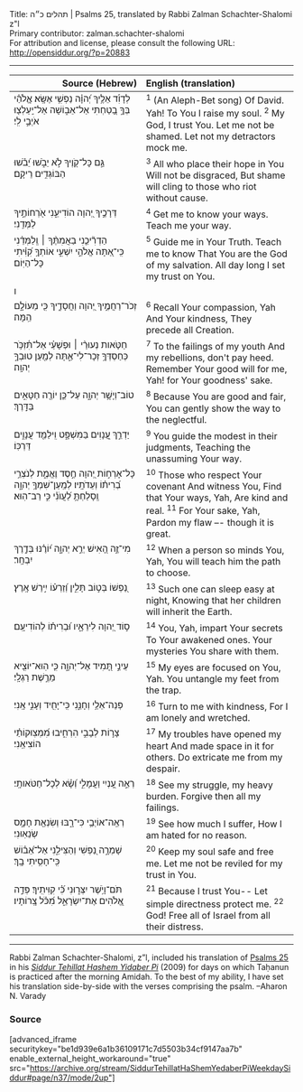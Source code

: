 <html>
<head></head>
<body>
Title: תהלים כ״ה | Psalms 25, translated by Rabbi Zalman Schachter-Shalomi z"l<br />
Primary contributor: zalman.schachter-shalomi<br />
For attribution and license, please consult the following URL: <a href="http://opensiddur.org/?p=20883">http://opensiddur.org/?p=20883</a>
<p />
<hr />


<table style="margin-left: auto;margin-right: auto;" class="draggable">
<thead><tr><th id="x" style="text-align: right;">Source (Hebrew)</th><th style="text-align: left;">English (translation)</th></tr></thead>
<tbody>
<tr><td style="vertical-align:top;" width="46%">
<div class="liturgy"><span lang="he">
לְדָוִ֡ד 
<span class="acrostic">אֵ</span>לֶ֥יךָ יְ֝הוָ֗ה נַפְשִׁ֥י אֶשָּֽׂא׃
אֱ&#x200d;ֽלֹהַ֗י <span class="acrostic">בְּ</span>ךָ֣ בָ֭טַחְתִּי 
אַל־אֵב֑וֹשָׁה 
אַל־יַֽעַלְצ֖וּ אֹיְבַ֣י לִֽי׃
</span></div></td>
 
<td style="vertical-align:top;" width="53%">
<div class="english">
<sup>1</sup> (An Aleph-Bet song) Of David. 
Yah! To You I raise my soul.
<sup>2</sup> My God, I trust You. 
Let me not be shamed. 
Let not my detractors mock me.
</div></td></tr>


<tr><td style="vertical-align:top;" width="46%">
<div class="liturgy"><span lang="he">
<span class="acrostic">גַּ֣</span>ם כָּל־קֹ֭וֶיךָ 
לֹ֣א יֵבֹ֑שׁוּ 
יֵ֝בֹ֗שׁוּ הַבּוֹגְדִ֥ים 
רֵיקָֽם׃
</span></div></td>
 
<td style="vertical-align:top;" width="53%">
<div class="english">
<sup>3</sup> All who place their hope in You 
Will not be disgraced, 
But shame will cling to those 
who riot without cause.
</div></td></tr>


<tr><td style="vertical-align:top;" width="46%">
<div class="liturgy"><span lang="he">
<span class="acrostic">דְּ</span>רָכֶ֣יךָ יְ֭הוָה הוֹדִיעֵ֑נִי 
אֹ֖רְחוֹתֶ֣יךָ לַמְּדֵֽנִי׃
</span></div></td>
 
<td style="vertical-align:top;" width="53%">
<div class="english">
<sup>4</sup> Get me to know your ways. 
Teach me your way.
</div></td></tr>


<tr><td style="vertical-align:top;" width="46%">
<div class="liturgy"><span lang="he">
<span class="acrostic">הַ</span>דְרִ֘יכֵ֤נִי בַאֲמִתֶּ֨ךָ ׀ 
<span class="acrostic">וְֽ</span>לַמְּדֵ֗נִי 
כִּֽי־אַ֭תָּה אֱלֹהֵ֣י יִשְׁעִ֑י 
אוֹתְךָ֥ קִ֝וִּ֗יתִי כָּל־הַיּֽוֹם׃
</span></div></td>
 
<td style="vertical-align:top;" width="53%">
<div class="english">
<sup>5</sup> Guide me in Your Truth. 
Teach me to know 
That You are the God of my salvation.
All day long I set my trust on You.
</div></td></tr>


<tr><td style="vertical-align:top;" width="46%">
<div class="liturgy"><span lang="he">
<span class="acrostic">ו</span> 
</span></div></td>
 
<td style="vertical-align:top;" width="53%">
<div class="english">

</div></td></tr>

<tr><td style="vertical-align:top;" width="46%">
<div class="liturgy"><span lang="he">
<span class="acrostic">זְ</span>כֹר־רַחֲמֶ֣יךָ יְ֭הוָה 
וַחֲסָדֶ֑יךָ 
כִּ֖י מֵעוֹלָ֣ם הֵֽמָּה׃
</span></div></td>
 
<td style="vertical-align:top;" width="53%">
<div class="english">
<sup>6</sup> Recall Your compassion, Yah 
And Your kindness, 
They precede all Creation.
</div></td></tr>


<tr><td style="vertical-align:top;" width="46%">
<div class="liturgy"><span lang="he">
<span class="acrostic">חַ</span>טֹּ֤אות נְעוּרַ֨י ׀ 
וּפְשָׁעַ֗י אַל־תִּ֫זְכֹּ֥ר 
כְּחַסְדְּךָ֥ זְכָר־לִי־אַ֑תָּה 
לְמַ֖עַן טוּבְךָ֣ יְהוָֽה׃
</span></div></td>
 
<td style="vertical-align:top;" width="53%">
<div class="english">
<sup>7</sup> To the failings of my youth 
And my rebellions, don't pay heed.
Remember Your good will for me, Yah! 
for Your goodness' sake.
</div></td></tr>


<tr><td style="vertical-align:top;" width="46%">
<div class="liturgy"><span lang="he">
<span class="acrostic">ט</span>וֹב־וְיָשָׁ֥ר יְהוָ֑ה 
עַל־כֵּ֤ן יוֹרֶ֖ה חַטָּאִ֣ים 
בַּדָּֽרֶךְ׃
</span></div></td>
 
<td style="vertical-align:top;" width="53%">
<div class="english">
<sup>8</sup> Because You are good and fair, 
You can gently show the way 
to the neglectful.
</div></td></tr>


<tr><td style="vertical-align:top;" width="46%">
<div class="liturgy"><span lang="he">
<span class="acrostic">יַ</span>דְרֵ֣ךְ עֲ֭נָוִים 
בַּמִּשְׁפָּ֑ט 
וִֽילַמֵּ֖ד עֲנָוִ֣ים דַּרְכּֽוֹ׃
</span></div></td>
 
<td style="vertical-align:top;" width="53%">
<div class="english">
<sup>9</sup> You guide the modest 
in their judgments, 
Teaching the unassuming Your way.
</div></td></tr>


<tr><td style="vertical-align:top;" width="46%">
<div class="liturgy"><span lang="he">
<span class="acrostic">כָּ</span>ל־אָרְח֣וֹת יְ֭הוָה 
חֶ֣סֶד וֶאֱמֶ֑ת 
לְנֹצְרֵ֥י בְ֝רִית֗וֹ 
וְעֵדֹתָֽיו׃
<span class="acrostic">לְ</span>מַֽעַן־שִׁמְךָ֥ יְהוָ֑ה 
וְֽסָלַחְתָּ֥ לַ֝עֲוֺנִ֗י כִּ֣י רַב־הֽוּא׃
</span></div></td>
 
<td style="vertical-align:top;" width="53%">
<div class="english">
<sup>10</sup> Those who respect Your covenant 
And witness You, 
Find that Your ways, Yah, 
Are kind and real.
<sup>11</sup> For Your sake, Yah, 
Pardon my flaw –- though it is great.
</div></td></tr>


<tr><td style="vertical-align:top;" width="46%">
<div class="liturgy"><span lang="he">
<span class="acrostic">מִ</span>י־זֶ֣ה הָ֭אִישׁ יְרֵ֣א יְהוָ֑ה 
י֝וֹרֶ֗נּוּ בְּדֶ֣רֶךְ יִבְחָֽר׃
</span></div></td>
 
<td style="vertical-align:top;" width="53%">
<div class="english">
<sup>12</sup> When a person so minds You, Yah, 
You will teach him the path to choose.
</div></td></tr>


<tr><td style="vertical-align:top;" width="46%">
<div class="liturgy"><span lang="he">
<span class="acrostic">נַ֭</span>פְשׁוֹ בְּט֣וֹב תָּלִ֑ין 
וְ֝זַרְע֗וֹ 
יִ֣ירַשׁ אָֽרֶץ׃
</span></div></td>
 
<td style="vertical-align:top;" width="53%">
<div class="english">
<sup>13</sup> Such one can sleep easy at night, 
Knowing that her children 
will inherit the Earth.
</div></td></tr>


<tr><td style="vertical-align:top;" width="46%">
<div class="liturgy"><span lang="he">
<span class="acrostic">ס֣</span>וֹד יְ֭הוָה 
לִירֵאָ֑יו 
וּ֝בְרִית֗וֹ לְהוֹדִיעָֽם׃
</span></div></td>
 
<td style="vertical-align:top;" width="53%">
<div class="english">
<sup>14</sup> You, Yah, impart Your secrets 
To Your awakened ones. 
Your mysteries You share with them.
</div></td></tr>


<tr><td style="vertical-align:top;" width="46%">
<div class="liturgy"><span lang="he">
<span class="acrostic">עֵ</span>ינַ֣י תָּ֭מִיד אֶל־יְהוָ֑ה 
כִּ֤י הֽוּא־יוֹצִ֖יא מֵרֶ֣שֶׁת רַגְלָֽי׃
</span></div></td>
 
<td style="vertical-align:top;" width="53%">
<div class="english">
<sup>15</sup> My eyes are focused on You, Yah. 
You untangle my feet from the trap.
</div></td></tr>


<tr><td style="vertical-align:top;" width="46%">
<div class="liturgy"><span lang="he">
<span class="acrostic">פְּ</span>נֵה־אֵלַ֥י וְחָנֵּ֑נִי 
כִּֽי־יָחִ֖יד וְעָנִ֣י אָֽנִי׃
</span></div></td>
 
<td style="vertical-align:top;" width="53%">
<div class="english">
<sup>16</sup> Turn to me with kindness, 
For I am lonely and wretched.
</div></td></tr>


<tr><td style="vertical-align:top;" width="46%">
<div class="liturgy"><span lang="he">
<span class="acrostic">צָ</span>ר֣וֹת לְבָבִ֣י 
הִרְחִ֑יבוּ 
מִ֝מְּצֽוּ<span class="acrostic">ק</span>וֹתַ֗י הוֹצִיאֵֽנִי׃
</span></div></td>
 
<td style="vertical-align:top;" width="53%">
<div class="english">
<sup>17</sup> My troubles have opened my heart
And made space in it for others. 
Do extricate me from my despair.
</div></td></tr>


<tr><td style="vertical-align:top;" width="46%">
<div class="liturgy"><span lang="he">
<span class="acrostic">רְ</span>אֵ֣ה עָ֭נְיִי 
וַעֲמָלִ֑י 
וְ֝שָׂ֗א לְכָל־חַטֹּאותָֽי׃
</span></div></td>
 
<td style="vertical-align:top;" width="53%">
<div class="english">
<sup>18</sup> See my struggle, 
my heavy burden. 
Forgive then all my failings.
</div></td></tr>


<tr><td style="vertical-align:top;" width="46%">
<div class="liturgy"><span lang="he">
רְאֵֽה־אוֹיְבַ֥י כִּי־רָ֑בּוּ 
וְשִׂנְאַ֖ת חָמָ֣ס שְׂנֵאֽוּנִי׃
</span></div></td>
 
<td style="vertical-align:top;" width="53%">
<div class="english">
<sup>19</sup> See how much I suffer, 
How I am hated for no reason.
</div></td></tr>


<tr><td style="vertical-align:top;" width="46%">
<div class="liturgy"><span lang="he">
<span class="acrostic">שָׁ</span>מְרָ֣ה נַ֭פְשִׁי וְהַצִּילֵ֑נִי 
אַל־אֵ֝ב֗וֹשׁ 
כִּֽי־חָסִ֥יתִי בָֽךְ׃
</span></div></td>
 
<td style="vertical-align:top;" width="53%">
<div class="english">
<sup>20</sup> Keep my soul safe and free me. 
Let me not be reviled 
for my trust in You.
</div></td></tr>


<tr><td style="vertical-align:top;" width="46%">
<div class="liturgy"><span lang="he">
<span class="acrostic">תֹּ</span>ם־וָיֹ֥שֶׁר יִצְּר֑וּנִי 
כִּ֝֗י קִוִּיתִֽיךָ׃
פְּדֵ֣ה אֱ֭לֹהִים אֶת־יִשְׂרָאֵ֑ל 
מִ֝כֹּ֗ל צָֽרוֹתָיו׃
</span></div></td>
 
<td style="vertical-align:top;" width="53%">
<div class="english">
<sup>21</sup> Because I trust You-- 
Let simple directness protect me.
<sup>22</sup> God! Free all of Israel 
from all their distress.
</div></td></tr>
</tbody></table>

<hr />

Rabbi Zalman Schachter-Shalomi, z”l, included his translation of <a href="https://en.wikipedia.org/wiki/Psalm_25">Psalms 25</a> in his <em><a href="https://opensiddur.org/siddurim/ha-ari/neo-hasidut/reb-zalmans-open-siddur-tehillat-hashem/">Siddur Tehillat Hashem Yidaber Pi</a></em> (2009) for days on which Taḥanun is practiced after the morning Amidah. To the best of my ability, I have set his translation side-by-side with the verses comprising the psalm. –Aharon N. Varady

<h3>Source</h3>

[advanced_iframe securitykey="be1d939e6a1b36109171c7d5503b34cf9147aa7b" enable_external_height_workaround="true" src="https://archive.org/stream/SiddurTehillatHaShemYedaberPiWeekdaySiddur#page/n37/mode/2up"]
</body>
</html>